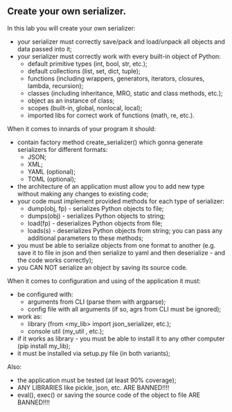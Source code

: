 ## Create your own serializer.
In this lab you will create your own serializer:
- your serializer must correctly save/pack and load/unpack all objects and data passed into it;
- your serializer must correctly work with every built-in object of Python: 
  - default primitive types (int, bool, str, etc.);
  - default collections (list, set, dict, tuple);
  - functions (including wrappers, generators, iterators, closures, lambda, recursion);
  - classes (including inheritance, MRO, static and class methods, etc.);
  - object as an instance of class;
  - scopes (built-in, global, nonlocal, local);
  - imported libs for correct work of functions (math, re, etc.).

When it comes to innards of your program it should:
- contain factory method create_serializer() which gonna generate serializers for different formats: 
  - JSON;
  - XML;
  - YAML (optional);
  - TOML (optional);
- the architecture of an application must allow you to add new type without making any changes to existing code;
- your code must implement provided methods for each type of serializer:
  - dump(obj, fp) - serializes Python objects to file;
  - dumps(obj) - serializes Python objects to string;
  - load(fp) - deserializes Python objects from file;
  - loads(s) - deserializes Python objects from string;
  you can pass any additional parameters to these methods;
- you must be able to serialize objects from one format to another (e.g. save it to file in json and then serialize to yaml and then deserialize - and the code works correctly);
- you CAN NOT serialize an object by saving its source code.

When it comes to configuration and using of the application it must: 
- be configured with:
  - arguments from CLI (parse them with argparse);
  - config file with all arguments (if so, agrs from CLI must be ignored);
- work as:
  - library (from <my_lib> import json_serializer, etc.);
  - console util (my_util <arg1> <arg2> <arg3>, etc.);
- if it works as library - you must be able to install it to any other computer (pip install my_lib);
- it must be installed via setup.py file (in both variants);

Also:
- the application must be tested (at least 90% coverage);
- ANY LIBRARIES like pickle, json, etc. ARE BANNED!!!!
- eval(), exec() or saving the source code of the object to file ARE BANNED!!!!
